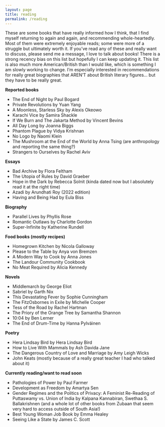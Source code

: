 ```yaml
---
layout: page
title: reading
permalink: /reading
---
```


<p>These are some books that have really informed how I think, that I find myself returning to again and again, and recommending whole-heartedly. Most of them were extremely enjoyable reads; some were more of a struggle but ultimately worth it. If you’ve read any of these and really want to discuss, please send me a message, I love to talk about books! There is a strong recency bias on this list but hopefully I can keep updating it. This list is also much more American/British than I would like, which is something I am slowly working to change. I’m especially interested in recommendations for really great biographies that AREN’T about British literary figures… but they have to be really great.</p> 

<b>Reported books </b>

<ul>
<li>The End of Night by Paul Bogard</li>
<li>Private Revolutions by Yuan Yang</li>
<li>A Moonless, Starless Sky by Alexis Okeowo</li>
<li>Karachi Vice by Samira Shackle </li>
<li>If We Burn and The Jakarta Method by Vincent Bevins </li>
<li>All Day Long by Joanna Biggs</li>
<li>Phantom Plague by Vidya Krishnan </li>
<li>No Logo by Naomi Klein</li>
<li>The Mushroom at the End of the World by Anna Tsing (are anthropology and reporting the same thing?)</li>
<li>Strangers to Ourselves by Rachel Aviv</li>

</ul>

<b>Essays </b>

<ul>
<li>Bad Archive by Flora Feltham </li>
<li>The Utopia of Rules by David Graeber</li>
<li>Hope in the Dark by Rebecca Solnit (kinda dated now but I absolutely read it at the right time)</li>
<li>Azadi by Arundhati Roy (2022 edition)</li>
<li>Having and Being Had by Eula Biss</li>
</ul>

<b>Biography </b>

<ul>
<li>Parallel Lives by Phyllis Rose</li>
<li>Romantic Outlaws by Charlotte Gordon</li>
<li>Super-Infinite by Katherine Rundell </li>
</ul>

<b>Food books (mostly recipes) </b>

<ul>
<li>Homegrown Kitchen by Nicola Galloway </li>
<li>Please to the Table by Anya von Bremzen </li>
<li>A Modern Way to Cook by Anna Jones </li>
<li>The Landour Community Cookbook  </li>
<li>No Meat Required by Alicia Kennedy</li>
</ul>

<b>Novels </b>

<ul>
<li>Middlemarch by George Eliot</li>
<li>Sabriel by Garth Nix </li>
<li>This Devastating Fever by Sophie Cunningham</li>
<li>The FitzOsbornes in Exile by Michelle Cooper </li>
<li>Tess of the Road by Rachel Hartman </li>
<li>The Priory of the Orange Tree by Samantha Shannon </li>
<li>10:04 by Ben Lerner</li>
<li>The End of Drum-Time by Hanna Pylväinen</li>
</ul>

<b>Poetry </b>

<ul>
<li>Hera Lindsay Bird by Hera Lindsay Bird</li>
<li>How to Live With Mammals by Ash Davida Jane</li>
<li>The Dangerous Country of Love and Marriage by Amy Leigh Wicks </li>
<li>John Keats (mostly because of a really great teacher I had who talked about it)</li>
</ul>

<b>Currently reading/want to read soon </b>

<ul>
<li>Pathologies of Power by Paul Farmer</li>
<li>Development as Freedom by Amartya Sen</li>
<li>Gender Regimes and the Politics of Privacy: A Feminist Re-Reading of Puttaswamy vs. Union of India by Kalpana Kannabiran, Swethaa S. Ballakrishnen (and a whole lot of other books from Zubaan that seem very hard to access outside of South Asia!) </li>
<li>Best Young Woman Job Book by Emma Healey</li>
<li>Seeing Like a State by James C. Scott </li>
</ul>
